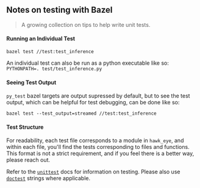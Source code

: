 ## Notes on testing with Bazel
> A growing collection on tips to help write unit tests.

#### Running an Individual Test
`bazel test //test:test_inference`

An individual test can also be run as a python executable like so:
`PYTHONPATH=. test/test_inference.py`

#### Seeing Test Output
`py_test` bazel targets are output supressed by default, but to see the
test output, which can be helpful for test debugging, can be done like so:

`bazel test --test_output=streamed //test:test_inference`

#### Test Structure
For readability, each test file corresponds to a module in `hawk_eye`, and within
each file,
you'll find the tests corresponding to files and functions. This format is not a strict
requirement, and if you feel there is a better way, please reach out.

Refer to the
[`unittest`](https://docs.python.org/3.8/library/unittest.html) docs for information on
testing. Please also use [`doctest`](https://docs.python.org/3/library/doctest.html)
strings where applicable.
